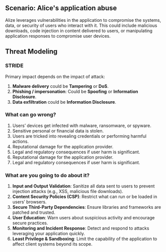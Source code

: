 ## Scenario: Alice's application abuse

Alize leverages vulnerabilities in the application to compromise the systems, data, or security of users who interact with it. This could include malicious downloads, code injection in content delivered to users, or manipulating application responses to compromise user devices.

## Threat Modeling

### STRIDE

Primary impact depends on the impact of attack:

1. **Malware delivery** could be **Tampering** or **DoS**.
2. **Phishing / impersonation**: Could be **Spoofing** or **Information Disclosure**.
3. **Data exfiltration** could be **Information Disclosure**.

### What can go wrong?

1. Users’ devices get infected with malware, ransomware, or spyware.
2. Sensitive personal or financial data is stolen.
3. Users are tricked into revealing credentials or performing harmful actions.
4. Reputational damage for the application provider.
5. Legal and regulatory consequences if user harm is significant.
6. Reputational damage for the application provider.
7. Legal and regulatory consequences if user harm is significant.

### What are you going to do about it?

1. **Input and Output Validation**: Sanitize all data sent to users to prevent injection attacks (e.g., XSS, malicious file downloads).
2. **Content Security Policies (CSP)**: Restrict what can run or be loaded in users’ browsers.
3. **Secure Third-Party Dependencies**: Ensure libraries and frameworks are patched and trusted.
4. **User Education**: Warn users about suspicious activity and encourage secure practices.
5. **Monitoring and Incident Response**: Detect and respond to attacks leveraging your application quickly.
6. **Least Privilege & Sandboxing**: Limit the capability of the application to affect client systems beyond its scope.
